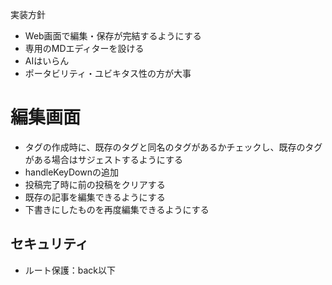 実装方針
- Web画面で編集・保存が完結するようにする
- 専用のMDエディターを設ける
- AIはいらん
- ポータビリティ・ユビキタス性の方が大事


# 編集画面
- タグの作成時に、既存のタグと同名のタグがあるかチェックし、既存のタグがある場合はサジェストするようにする
- handleKeyDownの追加
- 投稿完了時に前の投稿をクリアする
- 既存の記事を編集できるようにする
- 下書きにしたものを再度編集できるようにする


## セキュリティ
- ルート保護：back以下
